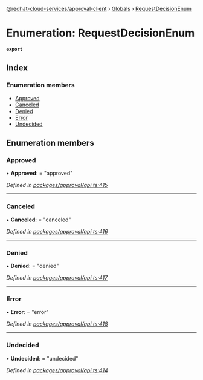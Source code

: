 [@redhat-cloud-services/approval-client](../README.md) › [Globals](../globals.md) › [RequestDecisionEnum](requestdecisionenum.md)

# Enumeration: RequestDecisionEnum

**`export`** 

## Index

### Enumeration members

* [Approved](requestdecisionenum.md#approved)
* [Canceled](requestdecisionenum.md#canceled)
* [Denied](requestdecisionenum.md#denied)
* [Error](requestdecisionenum.md#error)
* [Undecided](requestdecisionenum.md#undecided)

## Enumeration members

###  Approved

• **Approved**: = "approved"

*Defined in [packages/approval/api.ts:415](https://github.com/RedHatInsights/javascript-clients/blob/master/packages/approval/api.ts#L415)*

___

###  Canceled

• **Canceled**: = "canceled"

*Defined in [packages/approval/api.ts:416](https://github.com/RedHatInsights/javascript-clients/blob/master/packages/approval/api.ts#L416)*

___

###  Denied

• **Denied**: = "denied"

*Defined in [packages/approval/api.ts:417](https://github.com/RedHatInsights/javascript-clients/blob/master/packages/approval/api.ts#L417)*

___

###  Error

• **Error**: = "error"

*Defined in [packages/approval/api.ts:418](https://github.com/RedHatInsights/javascript-clients/blob/master/packages/approval/api.ts#L418)*

___

###  Undecided

• **Undecided**: = "undecided"

*Defined in [packages/approval/api.ts:414](https://github.com/RedHatInsights/javascript-clients/blob/master/packages/approval/api.ts#L414)*
